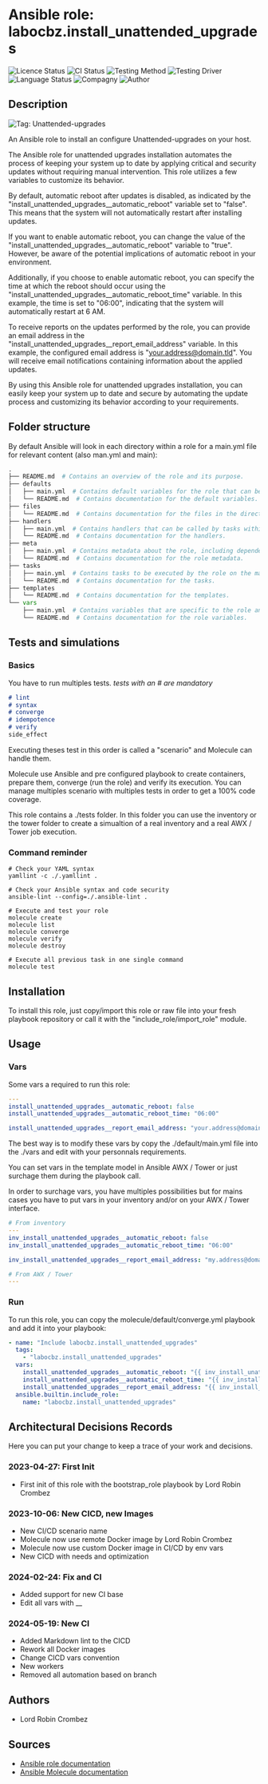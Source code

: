 # Ansible role: labocbz.install_unattended_upgrades

![Licence Status](https://img.shields.io/badge/licence-MIT-brightgreen)
![CI Status](https://img.shields.io/badge/CI-success-brightgreen)
![Testing Method](https://img.shields.io/badge/Testing%20Method-Ansible%20Molecule-blueviolet)
![Testing Driver](https://img.shields.io/badge/Testing%20Driver-docker-blueviolet)
![Language Status](https://img.shields.io/badge/language-Ansible-red)
![Compagny](https://img.shields.io/badge/Compagny-Labo--CBZ-blue)
![Author](https://img.shields.io/badge/Author-Lord%20Robin%20Cbz-blue)

## Description

![Tag: Unattended-upgrades](https://img.shields.io/badge/Tech-Unattended--upgrades-orange)

An Ansible role to install an configure Unattended-upgrades on your host.

The Ansible role for unattended upgrades installation automates the process of keeping your system up to date by applying critical and security updates without requiring manual intervention. This role utilizes a few variables to customize its behavior.

By default, automatic reboot after updates is disabled, as indicated by the "install_unattended_upgrades__automatic_reboot" variable set to "false". This means that the system will not automatically restart after installing updates.

If you want to enable automatic reboot, you can change the value of the "install_unattended_upgrades__automatic_reboot" variable to "true". However, be aware of the potential implications of automatic reboot in your environment.

Additionally, if you choose to enable automatic reboot, you can specify the time at which the reboot should occur using the "install_unattended_upgrades__automatic_reboot_time" variable. In this example, the time is set to "06:00", indicating that the system will automatically restart at 6 AM.

To receive reports on the updates performed by the role, you can provide an email address in the "install_unattended_upgrades__report_email_address" variable. In this example, the configured email address is "<your.address@domain.tld>". You will receive email notifications containing information about the applied updates.

By using this Ansible role for unattended upgrades installation, you can easily keep your system up to date and secure by automating the update process and customizing its behavior according to your requirements.

## Folder structure

By default Ansible will look in each directory within a role for a main.yml file for relevant content (also man.yml and main):

```PYTHON
.
├── README.md  # Contains an overview of the role and its purpose.
├── defaults
│   ├── main.yml  # Contains default variables for the role that can be overridden by users.
│   └── README.md  # Contains documentation for the default variables.
├── files
│   └── README.md  # Contains documentation for the files in the directory.
├── handlers
│   ├── main.yml  # Contains handlers that can be called by tasks within the role.
│   └── README.md  # Contains documentation for the handlers.
├── meta
│   ├── main.yml  # Contains metadata about the role, including dependencies and supported platforms.
│   └── README.md  # Contains documentation for the role metadata.
├── tasks
│   ├── main.yml  # Contains tasks to be executed by the role on the managed nodes.
│   └── README.md  # Contains documentation for the tasks.
├── templates
│   └── README.md  # Contains documentation for the templates.
└── vars
    ├── main.yml  # Contains variables that are specific to the role and are not meant to be overridden.
    └── README.md  # Contains documentation for the role variables.
```

## Tests and simulations

### Basics

You have to run multiples tests. *tests with an # are mandatory*

```MARKDOWN
# lint
# syntax
# converge
# idempotence
# verify
side_effect
```

Executing theses test in this order is called a "scenario" and Molecule can handle them.

Molecule use Ansible and pre configured playbook to create containers, prepare them, converge (run the role) and verify its execution.
You can manage multiples scenario with multiples tests in order to get a 100% code coverage.

This role contains a ./tests folder. In this folder you can use the inventory or the tower folder to create a simualtion of a real inventory and a real AWX / Tower job execution.

### Command reminder

```SHELL
# Check your YAML syntax
yamllint -c ./.yamllint .

# Check your Ansible syntax and code security
ansible-lint --config=./.ansible-lint .

# Execute and test your role
molecule create
molecule list
molecule converge
molecule verify
molecule destroy

# Execute all previous task in one single command
molecule test
```

## Installation

To install this role, just copy/import this role or raw file into your fresh playbook repository or call it with the "include_role/import_role" module.

## Usage

### Vars

Some vars a required to run this role:

```YAML
---
install_unattended_upgrades__automatic_reboot: false
install_unattended_upgrades__automatic_reboot_time: "06:00"

install_unattended_upgrades__report_email_address: "your.address@domain.tld"

```

The best way is to modify these vars by copy the ./default/main.yml file into the ./vars and edit with your personnals requirements.

You can set vars in the template model in Ansible AWX / Tower or just surchage them during the playbook call.

In order to surchage vars, you have multiples possibilities but for mains cases you have to put vars in your inventory and/or on your AWX / Tower interface.

```YAML
# From inventory
---
inv_install_unattended_upgrades__automatic_reboot: false
inv_install_unattended_upgrades__automatic_reboot_time: "06:00"

inv_install_unattended_upgrades__report_email_address: "my.address@domain.tld"

```

```YAML
# From AWX / Tower
---

```

### Run

To run this role, you can copy the molecule/default/converge.yml playbook and add it into your playbook:

```YAML
- name: "Include labocbz.install_unattended_upgrades"
  tags:
    - "labocbz.install_unattended_upgrades"
  vars:
    install_unattended_upgrades__automatic_reboot: "{{ inv_install_unattended_upgrades__automatic_reboot }}"
    install_unattended_upgrades__automatic_reboot_time: "{{ inv_install_unattended_upgrades__automatic_reboot_time }}"
    install_unattended_upgrades__report_email_address: "{{ inv_install_unattended_upgrades__report_email_address }}"
  ansible.builtin.include_role:
    name: "labocbz.install_unattended_upgrades"
```

## Architectural Decisions Records

Here you can put your change to keep a trace of your work and decisions.

### 2023-04-27: First Init

* First init of this role with the bootstrap_role playbook by Lord Robin Crombez

### 2023-10-06: New CICD, new Images

* New CI/CD scenario name
* Molecule now use remote Docker image by Lord Robin Crombez
* Molecule now use custom Docker image in CI/CD by env vars
* New CICD with needs and optimization

### 2024-02-24: Fix and CI

* Added support for new CI base
* Edit all vars with __

### 2024-05-19: New CI

* Added Markdown lint to the CICD
* Rework all Docker images
* Change CICD vars convention
* New workers
* Removed all automation based on branch

## Authors

* Lord Robin Crombez

## Sources

* [Ansible role documentation](https://docs.ansible.com/ansible/latest/playbook_guide/playbooks_reuse_roles.html)
* [Ansible Molecule documentation](https://molecule.readthedocs.io/)
